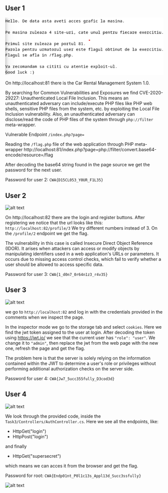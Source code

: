 ## User 1

![alt text](/images/web/image.png)

On http://localhost:81 there is the Car Rental Management System 1.0.

By searching for Common Vulnerabilities and Exposures we find
CVE-2020-29227: Unauthenticated Local File Inclusion. This means an unauthenticated adversary can include/execute PHP files like PHP web shells, sensitive PHP files from the system, etc. by exploiting the Local File Inclusion vulnerability. Also, an unauthenticated adversary can disclose/read the code of PHP files of the system through ```php://filter``` meta-wrapper.

Vulnerable Endpoint
```/index.php?page=```

Reading the ```/flag.php``` file of the web application through PHP meta-wrapper
http://localhost:81/index.php?page=php://filter/convert.base64-encode/resource=/flag

After decoding the base64 string found in the page source we get the password for the next user.

Password for user 2: ```CWA{D15CL053_Y0UR_F1L35}```

## User 2

![alt text](/images/web/image2.png)

On http://localhost:82 there are the login and register buttons. After registering we notice that the url looks like this: ```http://localhost:82/profile/3```
We try different numbers instead of 3. On the ```/profile/2``` endpoint we get the flag.

The vulnerability in this case is called Insecure Direct Object Reference (IDOR). It arises when attackers can access or modify objects by manipulating identifiers used in a web application's URLs or parameters. It occurs due to missing access control checks, which fail to verify whether a user should be allowed to access specific data.

Password for user 3: ```CWA{1_d0n7_0r64n1z3_r4v35}```

## User 3

![alt text](/images/web/image3.png)

we go to ```http://localhost:82```
and log in with the credentials provided in the comments when we inspect the page.

In the inspector mode we go to the storage tab and select ```cookies```. Here we find the jwt token assigned to the user at login. After decoding the token using https://jwt.io/ we see that the current user has ```"role": "user"```. We change it to ```"admin"```, then replace the jwt from the web page with the new one, refresh the page and get the flag.

The problem here is that  the server is solely relying on the information contained within the JWT to determine a user's role or privileges without performing additional authorization checks on the server side.
  
Password for user 4: ```CWA{Jw7_5ucc355fully_D3cod3d}```

## User 4

![alt text](/images/web/image4.png)

We look through the provided code, inside the ```Task3/Controllers/AuthController.cs```. Here we see all the endpoints, like:
- HttpGet("login")
- HttpPost("login")

and finally
- HttpGet("supersecret")

which means we can acces it from the browser and get the flag.


Password for root: ```CWA{Endp01nt_P0l1c13s_Appl13d_Succ3ssfully}```


![alt text](/images/web/image5.png)